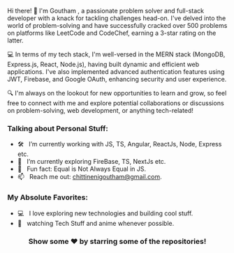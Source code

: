 Hi there! 👋
I'm Goutham , a passionate problem solver and full-stack developer with a knack for tackling challenges head-on. I've delved into the world of problem-solving and have successfully cracked over 500 problems on platforms like LeetCode and CodeChef, earning a 3-star rating on the latter.

💻 In terms of my tech stack, I'm well-versed in the MERN stack (MongoDB, Express.js, React, Node.js), having built dynamic and efficient web applications. I've also implemented advanced authentication features using JWT, Firebase, and Google OAuth, enhancing security and user experience.

🔍 I'm always on the lookout for new opportunities to learn and grow, so feel free to connect with me and explore potential collaborations or discussions on problem-solving, web development, or anything tech-related!

### Talking about Personal Stuff:

- 🛠 &nbsp; I’m currently working with JS, TS, Angular, ReactJs, Node, Express etc.
- 🚀 &nbsp; I’m currently exploring FireBase, TS, NextJs etc.
- 👾 &nbsp; Fun fact: Equal is Not Always Equal in JS.
- 📫 &nbsp; Reach me out: chittinenigoutham@gmail.com.

### My Absolute Favorites:

- 💻 &nbsp; I love exploring new technologies and building cool stuff.
- 📰 &nbsp; watching Tech Stuff and anime whenever possible.



<div align="center">

### Show some ❤️ by starring some of the repositories!

</div>
